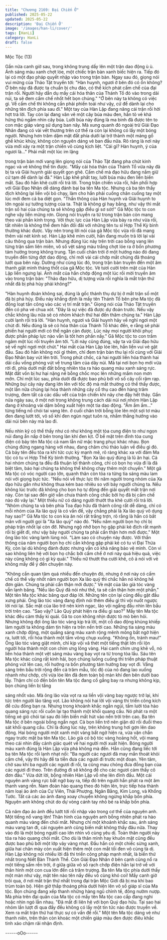 ```yaml
---
title: "Chương 2169: Đại Chiến Ở"
published: 2025-05-22
updated: 2025-05-22
description: 'Đại Chiến Ở'
image: '/images/han-li/cover/'
tags: [HanLi]
category: HanLi
draft: false
---
```


Mộc Tộc (13)

Gần nửa canh giờ sau, trong không trung dấy lên một trận dao
động ù ù. Ánh sáng màu xanh chợt lóe, một chiếc trận bàn xanh
biếc hiện ra. Tiếp đó lại có một đạo pháp quyết nhập vào trong
trận bàn.
Ngay sau đó, giọng nói vui mừng của Thảo Tật truyền tới:
"Hàn huynh, ngươi ở bên đó có ổn không? Ở bên này đã được ta
chuẩn bị chu đáo, có thể kích phát cấm chế của đại trận rồi.
Người hãy dẫn dụ mấy cái hóa thân của Thánh Tổ đó vào trong
dải núi, ta sẽ đem cấm chế nhốt hết bọn chúng."
"Ở bên này ta không có việc gì. Về cấm chế thì không cần phải
phiền toái như vậy, cứ để dành lại cho những tên địch phía sau
đi." Một tay của Hàn Lập đang nâng cái trận rồi hời hợt trả lời. Tay
còn lại đang vân vê một cây búa màu đen, hắn tỏ vẻ khá hứng thú
ngắm nhìn cây búa.
Lưỡi búa này đúng là ma binh đã được tên to con mặc giáp vàng
sử dụng ban nãy.
Mà xung quanh đó ngoài trừ Giải Đạo Nhân đang có vài vết
thương trên cơ thể ra còn lại không có lấy một bóng người.
Nhưng hơn trăm dặm mặt đất phía dưới lại trở thành một mảng
gồ ghề khúc khủy, không còn nguyên dáng vẻ ban đầu nữa.
Rõ ràng là nơi này vừa mới xảy ra một trận chiến vô cùng kịch
liệt.
"Cái gì? Hàn huynh, ý của ngươi là…" Phải mất một lúc im lặng

trong trận bàn mới vang lên giọng nói của Thảo Tật đang pha
chút kinh ngạc và vẻ không thể tin được.
"Mấy cái hóa thân của Thánh Tổ vừa nãy đã bị ta và Giải huynh
giải quyết gọn ghẽ. Cấm chế mà đạo hữu đang nắm giữ cứ tạm
để dành lại đã." Hàn Lập khẽ phất tay, lưỡi búa màu đen liền biến
mất. Sau đó hắn khẽ cười rồi trả lời.
Trong trận chiến vừa rồi, hắn phối hợp với Giải Đạo Nhân dễ
dàng đánh bại ba tên Ma tộc. Nhưng cả ba tên thấy địch không lại
liền vội bỏ chạy, làm cho hắn phải cuống chân cuống tay một lúc
mới đem cả ba diệt gọn.
"Thần thông của Hàn huynh và Giải huynh to lớn ngoài sự tưởng
tượng của ta. Thật là không gì hay bằng, như vậy thì mắt trận số
hai của chúng ta sẽ không gặp điều gì sơ sót!" Gã Mộc tộc to con
nghe vậy liền mừng rơn. Giọng nói truyền ra từ trong trận bàn còn
mang theo vài phần kính trọng.
Với thực lực của Hàn Lập vừa bày ra như vừa rồi, tất nhiên là
không thể đem hắn đối đãi với những tên tu sĩ Hợp Thể Kỳ bình
thường khác được. Vậy nên trong lời nói của gã Mộc tộc vừa rồi
đã mang thêm vài nét kính sợ.
Hàn Lập khẽ mỉm cười, hắn đang muốn trả lời lại vài câu thông
qua trận bàn. Nhưng đúng lúc này trên trời cao bỗng vang lên
từng trận sấm liên miên, vô số vệt sáng màu trắng chợt lóe ra ở
bốn phương tám hướng trong không trung. Tận cuối chân trời ở
một hướng nào đó đang truyền đến từng đợt dao động, chỉ mới
vài cái chớp mắt chúng đã thoáng lướt qua bên này.
Dường như cùng lúc đó, trong trận bàn truyền đến một âm thanh
giật mình thảng thốt của gã Mộc tộc.
Vẻ tươi cười trên mặt của Hàn Lập liền ngưng lại. Ánh mắt của
hắn chớp động một lúc rồi mời truyền âm vào trong trận bàn:
"Thảo đạo hữu, dị tượng vừa rồi nghĩa là mắt trận thứ nhất đã bị
phá hủy phải không?"

"Hàn huynh đoán không sai, đúng là gốc thánh thụ dự bị ở mắt
trận số một đã bị phá hủy. Điều này khẳng định là mấy tên Thánh
Tổ bên phe Ma tộc đã đồng loạt tấn công vào các vị trí mắt trận."
Giọng nói của Thảo Tật truyền đến có pha vẻ chua xót.
"Đây là sự việc đã được dự đoán trước. Nếu vậy chắc không lâu
nữa sẽ có nhóm khách thứ hai đến thăm chúng ta." Hàn Lập cười
lạnh rồi trả lời.
"Hàn huynh, ngươi và Giải huynh hãy về nghỉ ngơi một chút đi.
Nếu đúng là sẽ có hóa thân của Thánh Tổ khác đến, e rằng sẽ
phải phiền hai người mới có thể ngăn cản được. Lúc này mọi
người khôi phục được phần pháp lực nào vẫn là tốt hơn phần
nấy." Gã Mộc tộc to con trầm ngâm một lúc rồi truyền âm tới.
"Lời này cũng đúng, vậy ta và Giải đạo hữu sẽ về nghỉ ngơi một
chút." Hai mắt của Hàn Lập lóe lên, hắn liền vui vẻ gật đầu.
Sau đó hắn không nói gì thêm, chỉ đem trận bàn thu lại rồi cùng
với Giải Đạo Nhân bay vút lên trời.
Trong phút chốc, cả hai người liền hóa thành hai dải cầu vồng
phóng vút về trung tâm của dãy núi.
Mà tại nơi bọn họ mới vừa rời đi, phía dưới mặt đất bỗng nhiên
tỏa ra hào quang màu xanh sáng rực. Mặt đất vốn bị hư hại nặng
nề bỗng chốc mọc lên những mầm non mơn mởn. Chỉ một lúc
sau, phía dưới đã được bao phủ bởi vô số cây cối rậm rạp.
Những bụi cây này đang lớn lên với tốc độ mà mắt thường có thể
thấy được, một lần nữa chúng lại hóa thành những cây cổ thụ cao
đến hàng trăm trượng, đem tất cả các dấu vết của trận chiến khi
nãy che đậy hết thảy.
Gần nửa ngày sau, ở một nơi trong không trung cách dải núi nơi
nhóm Hàn Lập đang ở khoảng vài dặm bỗng xuất hiện một tia
dao động. "Ầm ầm ầm..." từng tiếng nổ chói tai vang lên. ở cuối
chân trời bỗng lóe lên một sợi tơ màu đen đang lướt tới, vô số khí
đen ngùn ngụt tuôn ra, nhắm thẳng hướng vào dải núi bên này
mà lao đi.

Nếu nhìn kỹ có thể thấy như có như không một tòa cung điện to
như ngọn núi đang ẩn nấp ở bên trong làn khí đen kịt.
Ở bề mặt trên đỉnh tòa cung điện có bảy tên Ma tộc cả nam lẫn
nữ mặc trang phục khác nhau. Bọn chúng đứng ngang hàng với
nhau, đang chăm chú thảo luận về điều gì đó.
Cả bảy tên đều tỏa ra khí tức cực kỳ mạnh mẽ, rõ ràng khác xa
với đám Ma tộc có tu vi Hợp Thể Kỳ bình thường.
"Bọn Xa lão quỷ đúng là lũ ăn hại. Cả hai nhóm chúng ta đều đã
thuận lợi thành công, chỉ có bọn họ vừa đi là đã biệt tăm, báo hại
chúng ta không thể không chạy thêm một chuyến." Một gã Ma tộc
có vóc người cao lớn, quanh thân còn tỏa ra từng tia sáng màu
lam nói với giọng bực tức.
"Nếu nói về thực lực thì năm người trong nhóm của Xa đạo hữu
gần như không thua kém bao nhiêu so với bảy người chúng ta.
Nếu không lúc trước đã không cho bọn họ tự động đến giải quyết
mắt trận nơi này. Còn tại sao đến giờ vẫn chưa thành công chắc
bởi họ đã bị cấm chế nào đó vây lại." Một thiếu nữ có dáng người
thướt tha khẽ cười rối trả lời.
"Nhóm chúng ta và bên phía Toa đạo hữu đã thành công rất dễ
dàng, chỉ có mỗi nhóm của Xa lão quỷ là có vấn đề, vậy chẳng
phải là Xa lão quỷ vô dụng hay sao?" Gã Ma tộc to con kia ăn nói
rất trắng trợn, rõ rằng là hắn có bất mãn với người gọi là "Xa lão
quỷ" nào đó.
"Nếu năm người bọn họ chỉ bị pháp trận nhốt lại còn đỡ. Nhưng
ngộ nhỡ bọn họ gặp phải kẻ địch rất mạnh rồi bị giết đi, như vậy
bảy người chúng ta phải cẩn thận hơn mới được." Một ông lão tóc
vàng lạnh lùng nói.
"Làm sao có chuyện này được. Với thần thông của năm người
bọn họ chỉ cần không gặp phải kẻ có tu vi Đại Thừa Kỳ, còn lại dù
không đánh được nhưng vẫn có khả năng bảo vệ mình. Còn vì
sao không liên hệ với bọn họ chắc bởi cấm chế ở nơi này quá
hiệu quả, việc này cũng không có gì kỳ quái." Thiếu nữ thướt tha
cười khẽ, cô ả nói với vẻ không mấy để ý đến chuyện này.

"Không cần quan tâm quá nhiều đến chuyện đó, nhưng ở nơi này
có cấm chế có thể vây nhốt năm người bọn Xa lão quỷ thì chắc
hẳn nó không hề đơn giản. Chúng ta phải cẩn thận mới được." Vẻ
mặt của lão già tóc vàng vẫn lạnh băng.
"Nếu lão Quý đã nói như thế, ta sẽ cẩn thận hơn một phần." Một
tên Ma tộc khác bâng quơ đáp lời.
Những tên còn lại cũng đều gật đầu xưng phải.
Ông lão tóc vàng đang định nói thêm điều gì thì vội nuốt ngược
lời nói lại. Sắc mặt của lão trở nên kinh ngạc, lão vội ngẩng đầu
nhìn lên bầu trời trên cao.
"Sao vậy? Lão Quý phát hiện ra điều gì sao?" Mấy tên Ma tộc
khác đều cảm thấy kì quái. Gã to con không nhịn được tò mò bèn
hỏi.
Nhưng không đợi ông lão tóc vàng kịp trả lời, một cỗ dao động
khủng khiếp làm người ta không dám tin hiện ra trên nền trời cao.
Những tia sáng màu xanh chớp động, một quầng sáng màu xanh
rộng mênh mông bất ngờ hiện ra, lướt tới, rồi hóa thành một tấm
võng chụp xuống.
"Không ổn, tránh mau!"
Ông lão tóc vàng giật mình, chỉ kịp vội vã thét một tiếng thật lớn
rồi lộn người hóa thành một con chim ưng lông vàng. Hai canh
chim ưng khẽ vỗ, nó liền hóa thành một vệt sáng màu vàng bay
vọt ra từ trong tòa lầu.
Sáu tên Ma tộc khác cũng rất kinh hãi, bọn chúng luống cuống thi
triển pháp thuật phóng vút lên cao, rồi hướng ra bốn phương tám
hướng bay vọt đi.
Vầng sáng trên bầu trời rộng đến cả trăm mẫu, tốc độ của nó
đang lao xuống nhanh như chớp, chỉ vừa lóe lên đã đem toàn bộ
màn khí đen bên dưới bao lấy. Thậm chí có đến bốn tên Ma tộc
đang cố gắng bay ra nhưng không kịp, bọn chúng liền bị tầng

sáng nhốt vào.
Mà ông lão vừa vọt ra xa liền vội vàng bay ngược trở lại, khí tức
trên người lão tăng vọt. Lão không nói hai lời vội vàng thi triển
công kích để cứu đồng bạn ra.
Nhưng trong khoảnh khắc ngắn ngủi, tấm lưới tỏa hào quang
sáng rực rồi cuốn lại tạo thành một khối quang cầu. Nó phát ra
một tiếng xé gió chói tai sau đó liền biến mất hút vào nền trời trên
cao.
Ba tên Ma tộc ở bên ngoài bỗng ngẩn ngơ. Cả bọn liền trở nên
giận dữ rồi đuổi theo sát khối quang cầu.
Chỉ là đúng lúc này, trên không trung hơi gợn lên dao động. Hai
bóng người một xanh một vàng bất ngờ hiện ra, vừa vặn chắn
ngay trước mặt ba tên Ma tộc.
Lão già có bộ tóc vàng hoảng hốt, vội mang theo cái nhìn đầy
cảnh giác quét về hai người mới xuất hiện.
Bóng người màu xanh đúng là Hàn Lập vừa phá không mà đến.
Hắn cũng đang liếc tới ba tên Ma tộc rồi lạnh nhạt nối:
"Ba người các ngươi đã may mắn thoát khỏi cấm chế, vậy thì hãy
để ta tiễn đưa các ngươi đi trước một đoạn. Yên tâm, chờ sau khi
ba người các ngươi đi rồi, ta cũng mau chóng đưa đồng bạn của
các ngươi đi theo. Trên đường đi sẽ không để cho các ngươi cảm
thấy cô đơn đâu."
Vừa dứt lời, bỗng nhiên Hàn Lập vỗ nhẹ lên đỉnh đầu. Một cái
nguyên anh vàng rực bất ngờ bay ra, tiếp đó trên người hắn phát
ra một âm thanh vang rền. Nam đoàn hào quang theo đó hiện lên,
trực tiếp hóa thành năm loại ảo ảnh của Cự Viên, Thải Phượng,
Ngân Bằng, Kim Long, và Khổng Tước. Tất cả các ảo ảnh đang
xoay chuyển không ngừng khắp bốn phía.
Nguyên anh không chút do dự vòng cánh tay nhỏ bé ra khắp bốn
phía.

Cả năm đạo ảo ảnh đều lướt tới rồi nhập vào trong cơ thể của
nguyên anh.
Một tiếng nổ vang lên!
Thân hình của nguyên anh bỗng nhiên phát ra hào quanh màu
vàng đến chói mắt. Nhưng chỉ một khoảnh khắc sau, ánh sáng
màu vang tan đi, cái nguyên anh cũng biến mất không thấy đâu
nữa. Thay vào đó là một bóng người cao lớn nhìn vô cùng yêu dị.
Toàn thân người này tỏa ra hào quang chói mắt. Cho dù là thân
mình hay khuôn mặt cũng đều được bao phủ bởi một lớp vảy
vàng nhạt. Đầu hắn có một chiếc sừng xanh, giữa hai chân mày
còn xuất hiện thêm một con mắt tối đen vô cùng tà dị.
Hàn Lập không nói nhiều lời đã thi triển công pháp mạnh nhất, là
biến thứ nhất trong Niết Bàn Thánh Thể.
Còn Giải Đạo Nhân ở bên cạnh cũng nổ ra một tiếng sấm rền trời,
ở giữa giữa vô số rạch chớp điện hắn lại trở về với thân hình một
con cua lớn đến cả trăm trượng.
Ba tên Ma tộc phía dưới thấy một màn như vậy, mặt tên nào tên
nấy đều vô cùng khó coi!
Mấy canh giờ trôi qua, ở nơi mắt trận thứ nhất trong đại trận Mộc
Giới đã bị ma khí bao trùm toàn bộ. Hiện giờ thắp thoáng phía
dưới hiện lên vô số giáp sĩ của Ma tộc. Bọn chúng đang xếp
thanh những hàng ngũ chỉnh tề, đông nườm nượp.
Mà phía trên đại quân của Ma tộc có mấy tên Ma tộc cao cấp
đang nghi hoặc nhìn ngó lẫn nhau.
"Đã mất đi liên hệ với bọn Quý đạo hữu. Tại sao hai nhóm lần lượt
đi qua đấy đều không có lấy một tin tức nào được truyền về. Xem
ra mắt trận thứ hai thực sự có vấn đề rồi." Một tên Ma tộc dáng vẻ
như thanh niên, trên thân còn khoác một chiến giáp màu đen
được điêu khắc tinh xảo chậm rãi nhận định.

------oOo------

